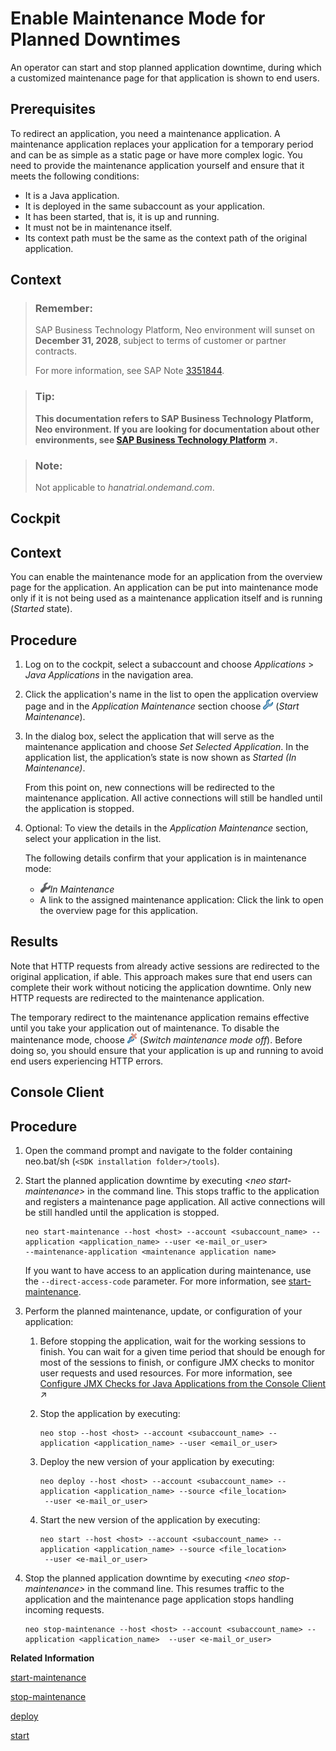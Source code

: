 <!-- loioaa04f29a908f4db7b7666c12552ddd53 -->

# Enable Maintenance Mode for Planned Downtimes

An operator can start and stop planned application downtime, during which a customized maintenance page for that application is shown to end users.



## Prerequisites

To redirect an application, you need a maintenance application. A maintenance application replaces your application for a temporary period and can be as simple as a static page or have more complex logic. You need to provide the maintenance application yourself and ensure that it meets the following conditions:

-   It is a Java application.
-   It is deployed in the same subaccount as your application.
-   It has been started, that is, it is up and running.
-   It must not be in maintenance itself.
-   Its context path must be the same as the context path of the original application.



## Context

> ### Remember:  
> SAP Business Technology Platform, Neo environment will sunset on **December 31, 2028**, subject to terms of customer or partner contracts.
> 
> For more information, see SAP Note [3351844](https://launchpad.support.sap.com/#/notes/3351844).

> ### Tip:  
> **This documentation refers to SAP Business Technology Platform, Neo environment. If you are looking for documentation about other environments, see [SAP Business Technology Platform](https://help.sap.com/viewer/65de2977205c403bbc107264b8eccf4b/Cloud/en-US/6a2c1ab5a31b4ed9a2ce17a5329e1dd8.html "SAP Business Technology Platform (SAP BTP) is an integrated offering comprised of four technology portfolios: database and data management, application development and integration, analytics, and intelligent technologies. The platform offers users the ability to turn data into business value, compose end-to-end business processes, and build and extend SAP applications quickly.") :arrow_upper_right:.**

> ### Note:  
> Not applicable to *hanatrial.ondemand.com*.

<a name="task_xw4_xrx_4n"/>

<!-- task\_xw4\_xrx\_4n -->

## Cockpit



## Context

You can enable the maintenance mode for an application from the overview page for the application. An application can be put into maintenance mode only if it is not being used as a maintenance application itself and is running \(*Started* state\).



<a name="task_xw4_xrx_4n__steps_cmq_xrx_4n"/>

## Procedure

1.  Log on to the cockpit, select a subaccount and choose *Applications* \> *Java Applications* in the navigation area.

2.  Click the application's name in the list to open the application overview page and in the *Application Maintenance* section choose ![](images/Maintenance_On_Icon_8bbf58a.png) \(*Start Maintenance*\).

3.  In the dialog box, select the application that will serve as the maintenance application and choose *Set Selected Application*. In the application list, the application’s state is now shown as *Started \(In Maintenance\)*.

    From this point on, new connections will be redirected to the maintenance application. All active connections will still be handled until the application is stopped.

4.  Optional: To view the details in the *Application Maintenance* section, select your application in the list.

    The following details confirm that your application is in maintenance mode:

    -   ![](images/In_Maintenance_Icon_2e1da1e.png)*In Maintenance*
    -   A link to the assigned maintenance application: Click the link to open the overview page for this application.




## Results

Note that HTTP requests from already active sessions are redirected to the original application, if able. This approach makes sure that end users can complete their work without noticing the application downtime. Only new HTTP requests are redirected to the maintenance application.

The temporary redirect to the maintenance application remains effective until you take your application out of maintenance. To disable the maintenance mode, choose ![](images/Maintenance_Off_Icon_c3f0dd0.png) \(*Switch maintenance mode off*\). Before doing so, you should ensure that your application is up and running to avoid end users experiencing HTTP errors.

<a name="task_y4m_vwg_nn"/>

<!-- task\_y4m\_vwg\_nn -->

## Console Client



<a name="task_y4m_vwg_nn__steps_etp_wwg_nn"/>

## Procedure

1.  Open the command prompt and navigate to the folder containing neo.bat/sh \(`<SDK installation folder>/tools`\).

2.  Start the planned application downtime by executing *<neo start-maintenance\>* in the command line. This stops traffic to the application and registers a maintenance page application. All active connections will be still handled until the application is stopped.

    ```
    neo start-maintenance --host <host> --account <subaccount_name> --application <application_name> --user <e-mail_or_user> 
    --maintenance-application <maintenance application name> 
    ```

    If you want to have access to an application during maintenance, use the `--direct-access-code` parameter. For more information, see [start-maintenance](start-maintenance-f42be92.md).

3.  Perform the planned maintenance, update, or configuration of your application:

    1.  Before stopping the application, wait for the working sessions to finish. You can wait for a given time period that should be enough for most of the sessions to finish, or configure JMX checks to monitor user requests and used resources. For more information, see [Configure JMX Checks for Java Applications from the Console Client](https://help.sap.com/viewer/64f7d2b06c6b40a9b3097860c5930641/Cloud/en-US/21d734fa88f44298a8a9cb1f759f8fb9.html "Configure a JMX check from the console client to monitor your Java application.") :arrow_upper_right:

    2.  Stop the application by executing:

        ```
        neo stop --host <host> --account <subaccount_name> --application <application_name> --user <email_or_user> 
        ```

    3.  Deploy the new version of your application by executing:

        ```
        neo deploy --host <host> --account <subaccount_name> --application <application_name> --source <file_location>
         --user <e-mail_or_user> 
        ```

    4.  Start the new version of the application by executing:

        ```
        neo start --host <host> --account <subaccount_name> --application <application_name> --source <file_location>
         --user <e-mail_or_user> 
        ```


4.  Stop the planned application downtime by executing *<neo stop-maintenance\>* in the command line. This resumes traffic to the application and the maintenance page application stops handling incoming requests.

    ```
    neo stop-maintenance --host <host> --account <subaccount_name> --application <application_name>  --user <e-mail_or_user>
    ```


**Related Information**  


[start-maintenance](start-maintenance-f42be92.md "This command starts the planned downtime of an application, during which it no longer receives requests and a custom maintenance page for that application is shown to the user. All active connections will still be handled until the application is stopped.")

[stop-maintenance](stop-maintenance-3fbd6fe.md "This command stops the planned downtime of an application, starts traffic to it and deregisters the maintenance application page.")

[deploy](deploy-937db4f.md "Deploying an application publishes it to SAP BTP. Use the optional parameters to make some specific configurations of the deployed application.")

[start](start-cc417d7.md "Starts a deployed application in order to make it available for customers. In case the application is already started, the command starts an additional application process if the quota for maximum allowed number of application processes is not exceeded.")

